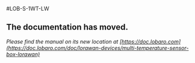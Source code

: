 #LOB-S-1WT-LW

## The documentation has moved.

*Please find the manual on its new location at [https://doc.lobaro.com](https://doc.lobaro.com/doc/lorawan-devices/multi-temperature-sensor-box-lorawan)*